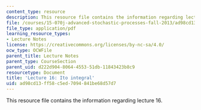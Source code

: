 ```yaml
---
content_type: resource
description: This resource file contains the information regarding lecture 16.
file: /courses/15-070j-advanced-stochastic-processes-fall-2013/ad98cd13ff58c5ed7094841be68d57d7_MIT15_070JF13_Lec16.pdf
file_type: application/pdf
learning_resource_types:
- Lecture Notes
license: https://creativecommons.org/licenses/by-nc-sa/4.0/
ocw_type: OCWFile
parent_title: Lecture Notes
parent_type: CourseSection
parent_uid: d222d904-8064-4553-51db-11843423b8c9
resourcetype: Document
title: 'Lecture 16: Ito integral'
uid: ad98cd13-ff58-c5ed-7094-841be68d57d7
---
```

This resource file contains the information regarding lecture 16.